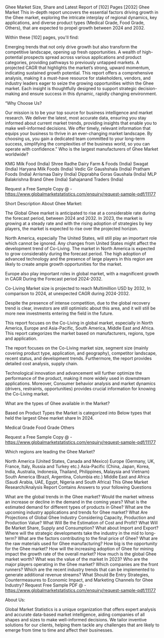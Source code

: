 Ghee Market Size, Share and Latest Report of [102] Pages [2032]
Ghee Market This in-depth report uncovers the essential factors driving growth in the Ghee market, exploring the intricate interplay of regional dynamics, key applications, and diverse product types (Medical Grade, Food Grade, Others), that are expected to propel growth between 2024 and 2032.

Within these [102] pages, you'll find:

Emerging trends that not only drive growth but also transform the competitive landscape, opening up fresh opportunities.
A wealth of high-potential prospects spread across various applications and product categories, providing pathways to previously untapped markets.
A projected CAGR that highlights the market’s strong, upward momentum, indicating sustained growth potential.
This report offers a comprehensive analysis, making it a must-have resource for stakeholders, vendors, and industry leaders eager to seize the growing opportunities within the Ghee market. Each insight is thoughtfully designed to support strategic decision-making and ensure success in this dynamic, rapidly changing environment.

“Why Choose Us?

Our mission is to be your top source for business intelligence and market research.
We deliver the latest, most accurate data, ensuring you stay informed about current market trends, providing insights that enable you to make well-informed decisions.
We offer timely, relevant information that equips your business to thrive in an ever-changing market landscape.
By choosing us, you gain a dedicated team committed to your long-term success, simplifying the complexities of the business world, so you can operate with confidence.”
Who is the largest manufacturers of Ghee Market worldwide?

 

KMG Milk Food (India)
Shree Radhe Dairy Farm & Foods (India)
Swagat (India)
Haryana Milk Foods (India)
Vedic Gir Gaushshala (India)
Pratham Foods (India)
Arrismaa Dairy (India)
Dipprabha Goras Gaushala (India)
MLP Balakrishna Brand Ghee (India)
Sahajanand Traders (India)
 

Request a Free Sample Copy @ - https://www.globalmarketstatistics.com/enquiry/request-sample-pdf/11177

 

Short Description About Ghee Market:

The Global Ghee market is anticipated to rise at a considerable rate during the forecast period, between 2024 and 2032. In 2023, the market is growing at a steady rate and with the rising adoption of strategies by key players, the market is expected to rise over the projected horizon.

North America, especially The United States, will still play an important role which cannot be ignored. Any changes from United States might affect the development trend of Co-Living. The market in North America is expected to grow considerably during the forecast period. The high adoption of advanced technology and the presence of large players in this region are likely to create ample growth opportunities for the market.

Europe also play important roles in global market, with a magnificent growth in CAGR During the Forecast period 2024-2032.

Co-Living Market size is projected to reach Multimillion USD by 2032, In comparison to 2024, at unexpected CAGR during 2024-2032.

Despite the presence of intense competition, due to the global recovery trend is clear, investors are still optimistic about this area, and it will still be more new investments entering the field in the future.

This report focuses on the Co-Living in global market, especially in North America, Europe and Asia-Pacific, South America, Middle East and Africa. This report categorizes the market based on manufacturers, regions, type and application.

The report focuses on the Co-Living market size, segment size (mainly covering product type, application, and geography), competitor landscape, recent status, and development trends. Furthermore, the report provides detailed cost analysis, supply chain.

Technological innovation and advancement will further optimize the performance of the product, making it more widely used in downstream applications. Moreover, Consumer behavior analysis and market dynamics (drivers, restraints, opportunities) provides crucial information for knowing the Co-Living market.

What are the types of Ghee available in the Market?

Based on Product Types the Market is categorized into Below types that held the largest Ghee market share In 2024.

 

Medical Grade
Food Grade
Others
 

Request a Free Sample Copy @ - https://www.globalmarketstatistics.com/enquiry/request-sample-pdf/11177

Which regions are leading the Ghee Market?

North America (United States, Canada and Mexico)
Europe (Germany, UK, France, Italy, Russia and Turkey etc.)
Asia-Pacific (China, Japan, Korea, India, Australia, Indonesia, Thailand, Philippines, Malaysia and Vietnam)
South America (Brazil, Argentina, Columbia etc.)
Middle East and Africa (Saudi Arabia, UAE, Egypt, Nigeria and South Africa)
This Ghee Market Research/Analysis Report Contains Answers to your following Questions

What are the global trends in the Ghee market? Would the market witness an increase or decline in the demand in the coming years?
What is the estimated demand for different types of products in Ghee? What are the upcoming industry applications and trends for Ghee market?
What Are Projections of Global Ghee Industry Considering Capacity, Production and Production Value? What Will Be the Estimation of Cost and Profit? What Will Be Market Share, Supply and Consumption? What about Import and Export?
Where will the strategic developments take the industry in the mid to long-term?
What are the factors contributing to the final price of Ghee? What are the raw materials used for Ghee manufacturing?
How big is the opportunity for the Ghee market? How will the increasing adoption of Ghee for mining impact the growth rate of the overall market?
How much is the global Ghee market worth? What was the value of the market In 2023?
Who are the major players operating in the Ghee market? Which companies are the front runners?
Which are the recent industry trends that can be implemented to generate additional revenue streams?
What Should Be Entry Strategies, Countermeasures to Economic Impact, and Marketing Channels for Ghee Industry?
Request Free Sample PDF @ - https://www.globalmarketstatistics.com/enquiry/request-sample-pdf/11177

About Us:

Global Market Statistics is a unique organization that offers expert analysis and accurate data-based market intelligence, aiding companies of all shapes and sizes to make well-informed decisions. We tailor inventive solutions for our clients, helping them tackle any challenges that are likely to emerge from time to time and affect their businesses.